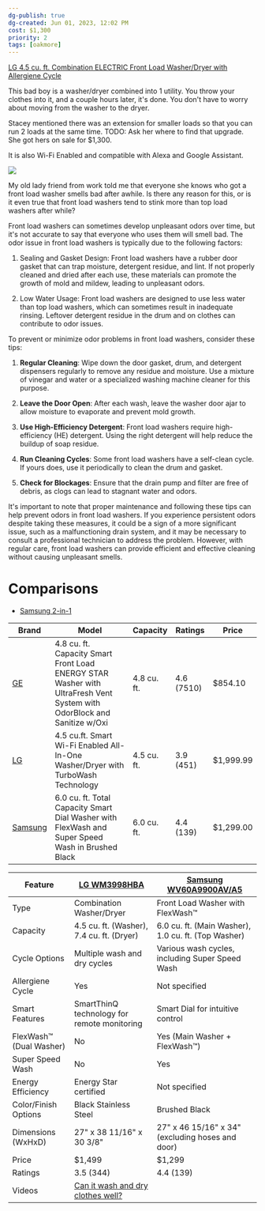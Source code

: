```yaml
---
dg-publish: true
dg-created: Jun 01, 2023, 12:02 PM
cost: $1,300
priority: 2
tags: [oakmore]
---
```


[LG 4.5 cu. ft. Combination ELECTRIC Front Load Washer/Dryer with Allergiene Cycle](https://www.costco.com/lg-4.5-cu.-ft.-combination-electric-front-load-washer/dryer-with-allergiene-cycle.product.100660040.html)

This bad boy is a washer/dryer combined into 1 utility. You throw your clothes into it, and a couple hours later, it's done. You don't have to worry about moving from the washer to the dryer.

Stacey mentioned there was an extension for smaller loads so that you can run 2 loads at the same time. TODO: Ask her where to find that upgrade. She got hers on sale for $1,300.

It is also Wi-Fi Enabled and compatible with Alexa and Google Assistant.

![](https://richmedia.ca-richimage.com/ImageDelivery/imageService?profileId=12026540&id=1585347&recipeId=729)

My old lady friend from work told me that everyone she knows who got a front load washer smells bad after awhile. Is there any reason for this, or is it even true that front load washers tend to stink more than top load washers after while?

Front load washers can sometimes develop unpleasant odors over time, but it's not accurate to say that everyone who uses them will smell bad. The odor issue in front load washers is typically due to the following factors:

1. Sealing and Gasket Design: Front load washers have a rubber door gasket that can trap moisture, detergent residue, and lint. If not properly cleaned and dried after each use, these materials can promote the growth of mold and mildew, leading to unpleasant odors.
    
2. Low Water Usage: Front load washers are designed to use less water than top load washers, which can sometimes result in inadequate rinsing. Leftover detergent residue in the drum and on clothes can contribute to odor issues.
    

To prevent or minimize odor problems in front load washers, consider these tips:

1. **Regular Cleaning**: Wipe down the door gasket, drum, and detergent dispensers regularly to remove any residue and moisture. Use a mixture of vinegar and water or a specialized washing machine cleaner for this purpose.
    
2. **Leave the Door Open**: After each wash, leave the washer door ajar to allow moisture to evaporate and prevent mold growth.
    
3. **Use High-Efficiency Detergent**: Front load washers require high-efficiency (HE) detergent. Using the right detergent will help reduce the buildup of soap residue.
    
4. **Run Cleaning Cycles**: Some front load washers have a self-clean cycle. If yours does, use it periodically to clean the drum and gasket.
    
5. **Check for Blockages**: Ensure that the drain pump and filter are free of debris, as clogs can lead to stagnant water and odors.
    

It's important to note that proper maintenance and following these tips can help prevent odors in front load washers. If you experience persistent odors despite taking these measures, it could be a sign of a more significant issue, such as a malfunctioning drain system, and it may be necessary to consult a professional technician to address the problem. However, with regular care, front load washers can provide efficient and effective cleaning without causing unpleasant smells.

# Comparisons

- [Samsung 2-in-1](https://www.samsung.com/us/home-appliances/washers/2-in-1/)

| Brand   | Model                                                                                                                  | Capacity    | Ratings    | Price     |
|---------|------------------------------------------------------------------------------------------------------------------------|-------------|------------|-----------|
| [GE](https://www.lowes.com/pd/GE-Ultra-Fresh-Vent-System-4-8-cu-ft-Stackable-Front-Load-Washer-White-ENERGY-STAR/1002550414)      | 4.8 cu. ft. Capacity Smart Front Load ENERGY STAR Washer with UltraFresh Vent System with OdorBlock and Sanitize w/Oxi | 4.8 cu. ft. | 4.6 (7510) | $854.10   |
| [LG](https://www.costco.com/lg-4.5-cu.-ft.-combination-electric-front-load-washer/dryer-with-allergiene-cycle.product.100660040.html)      | 4.5 cu.ft. Smart Wi-Fi Enabled All-In-One Washer/Dryer with TurboWash Technology                                       | 4.5 cu. ft. | 3.9 (451)  | $1,999.99 |
| [Samsung](https://www.samsung.com/us/home-appliances/washers/2-in-1/6-0-cu--ft--total-capacity-smart-dial-washer-with-flexwash--and-super-speed-wash-in-brushed-black-wv60a9900av-a5/) | 6.0 cu. ft. Total Capacity Smart Dial Washer with FlexWash and Super Speed Wash in Brushed Black                       | 6.0 cu. ft. | 4.4 (139)  | $1,299.00 |


| Feature                 | [LG WM3998HBA](https://www.lg.com/us/washers-dryers/lg-wm3998hba-all-in-one-washer-dryer) | [Samsung WV60A9900AV/A5](https://www.samsung.com/us/home-appliances/washers/2-in-1/6-0-cu--ft--total-capacity-smart-dial-washer-with-flexwash--and-super-speed-wash-in-brushed-black-wv60a9900av-a5/) |
| ----------------------- | ----------------------------------------------------------------------------------------- | ----------------------------------------------------------------------------------------------------------------------------------------------------------------------------------------------------- |
| Type                    | Combination Washer/Dryer                                                                  | Front Load Washer with FlexWash™                                                                                                                                                                      |
| Capacity                | 4.5 cu. ft. (Washer), 7.4 cu. ft. (Dryer)                                                 | 6.0 cu. ft. (Main Washer), 1.0 cu. ft. (Top Washer)                                                                                                                                                   |
| Cycle Options           | Multiple wash and dry cycles                                                              | Various wash cycles, including Super Speed Wash                                                                                                                                                       |
| Allergiene Cycle        | Yes                                                                                       | Not specified                                                                                                                                                                                         |
| Smart Features          | SmartThinQ technology for remote monitoring                                               | Smart Dial for intuitive control                                                                                                                                                                      |
| FlexWash™ (Dual Washer) | No                                                                                        | Yes (Main Washer + FlexWash™)                                                                                                                                                                         |
| Super Speed Wash        | No                                                                                        | Yes                                                                                                                                                                                                   |
| Energy Efficiency       | Energy Star certified                                                                     | Not specified                                                                                                                                                                                         |
| Color/Finish Options    | Black Stainless Steel                                                                     | Brushed Black                                                                                                                                                                                         |
| Dimensions (WxHxD)      | 27" x 38 11/16" x 30 3/8"                                                                 | 27" x 46 15/16" x 34" (excluding hoses and door)                                                                                                                                                      |
| Price                   | $1,499                                                                                    | $1,299                                                                                                                                                                                                |
| Ratings                 | 3.5 (344)                                                                                 | 4.4 (139)                                                                                                                                                                                             |
| Videos                  | [Can it wash and dry clothes well?](https://www.youtube.com/watch?v=x44YAiVCbAY)

